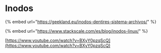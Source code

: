 # Inodos

{% embed url="https://geekland.eu/inodos-dentires-sistema-archivos/" %}

{% embed url="https://www.stackscale.com/es/blog/inodos-linux/" %}

[https://www.youtube.com/watch?v=BXyY0pzqScQ](https://www.youtube.com/watch?v=BXyY0pzqScQ)
